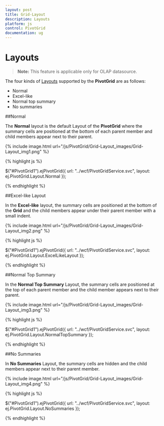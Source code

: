 ```yaml
---
layout: post
title: Grid-Layout
description: Layouts
platform: js
control: PivotGrid
documentation: ug
---
```


# Layouts

> **Note:** This feature is applicable only for OLAP datasource.

The four kinds of [Layouts](/js/api/ejPivotGrid#layoutspan-classtype-signature-type-enumenumspan) supported by the **PivotGrid** are as follows:

 * Normal
 * Excel-like
 * Normal top summary
 * No summaries

##Normal

The **Normal** layout is the default Layout of the **PivotGrid** where the summary cells are positioned at the bottom of each parent member and child members appear next to their parent.

{% include image.html url="/js/PivotGrid/Grid-Layout_images/Grid-Layout_img1.png" %}

{% highlight js %}

$("#PivotGrid1").ejPivotGrid({ url: "../wcf/PivotGridService.svc",
layout: ej.PivotGrid.Layout.Normal });

{% endhighlight %}

##Excel-like Layout

In the **Excel-like** layout, the summary cells are positioned at the bottom of the **Grid** and the child members appear under their parent member with a small indent.

{% include image.html url="/js/PivotGrid/Grid-Layout_images/Grid-Layout_img2.png" %}

{% highlight js %}

$("#PivotGrid1").ejPivotGrid({ url: "../wcf/PivotGridService.svc",
layout: ej.PivotGrid.Layout.ExcelLikeLayout });


{% endhighlight %}

##Normal Top Summary

In the **Normal Top Summary** Layout, the summary cells are positioned at the top of each parent member and the child member appears next to their parent.

{% include image.html url="/js/PivotGrid/Grid-Layout_images/Grid-Layout_img3.png" %}

{% highlight js %}

$("#PivotGrid1").ejPivotGrid({ url: "../wcf/PivotGridService.svc", 
layout: ej.PivotGrid.Layout.NormalTopSummary });


{% endhighlight %}

##No Summaries

In **No Summaries** Layout, the summary cells are hidden and the child members appear next to their parent member.

{% include image.html url="/js/PivotGrid/Grid-Layout_images/Grid-Layout_img4.png" %}

{% highlight js %}

$("#PivotGrid1").ejPivotGrid({
    url: "../wcf/PivotGridService.svc",
    layout: ej.PivotGrid.Layout.NoSummaries
});

{% endhighlight %}

